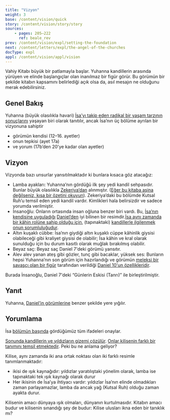 ```yaml
---
title: "Vizyon"
weight: 3
base: /content/vision/quick
story: /content/vision/story/story
sources: 
    - pages: 205–222
      ref: beale_rev
prev: /content/vision/expl/setting-the-foundation
next: /content/letters/expl/the-angel-of-the-churches
docType: expl
appl: /content/vision/appl/vision
---
```


Vahiy Kitabı büyük bir patlamayla başlar. Yuhanna kandillerin arasında yürüyen ve elinde başlangıçlar olan inanılmaz bir figür görür. Bu görümün bir şekilde kitabın kapsamını belirlediği açık olsa da, asıl mesajın ne olduğunu merak edebilirsiniz.

## Genel Bakış

<a name="2ce0"></a>
Yuhanna (büyük olasılıkla havari) [İsa’yı takip eden radikal bir yaşam tarzının sonuçlarını](https://www.bibleserver.com/TR/Vahiy1%3A9) yaşayan biri olarak tanıtılır, ancak İsa’nın üç bölüme ayrılan bir vizyonuna sahiptir

- görümün kendisi (12–16. ayetler)
- onun tepkisi (ayet 17a)
- ve yorum (17b’den 20'ye kadar olan ayetler)

## Vizyon

<a name="727c"></a>
Vizyonda bazı unsurlar yansıtılmaktadır ki bunlara kısaca göz atacağız:

- Lamba ayakları: Yuhanna’nın gördüğü ilk şey yedi kandil sehpasıdır. Bunlar büyük olasılıkla [Zekeriya’dan](https://www.bibleserver.com/TR/Zekeriya4%3A2-10) alınmıştır. ([Eğer bu kitaba aşina değilseniz, kısa bir özetini okuyun](https://www.youtube.com/watch?v=_106IfO6Kc0)). Zekeriya’daki bu bölümde Kutsal Ruh’u temsil eden yedi kandil vardır. Kimlikleri hala belirsizdir ve sadece yorumda verilmiştir.
- İnsanoğlu: Onların ortasında insan oğluna benzer biri vardı. Bu, [İsa’nın kendisine uyguladığı](https://www.bibleserver.com/search/TR/%C4%B0nsano%C4%9Flu) [Daniel’den](https://www.bibleserver.com/TR/Daniel7%3A13) iyi bilinen bir resimdir.[İsa aynı zamanda bir kâhin rolüne sahip olduğu için](https://www.bibleserver.com/TR/%C4%B0braniler7%3A11-28), (tapınaktaki) [kandillerle ilgilenmek onun sorumluluğudur](https://www.bibleserver.com/TR/M%C4%B1s%C4%B1rdan%20%C3%87%C4%B1k%C4%B1%C5%9F30%3A7).
- Altın kuşaklı cübbe: İsa’nın giydiği altın kuşaklı cüppe kâhinlik giysisi olabileceği gibi kraliyet giysisi de olabilir; İsa kâhin ve kral olarak sunulduğu için bu durum kasıtlı olarak muğlak bırakılmış olabilir.
- Beyaz saç: Beyaz saç Daniel 7'deki görümü yansıtır.
- Alev alev yanan ateş gibi gözler, tunç gibi bacaklar, yüksek ses: Bunların hepsi Yuhanna’nın son görüm için hazırlandığı ve görümün [meleksi bir savaşçı olan bir figür](https://www.bibleserver.com/TR/Daniel10%3A20) tarafından verildiği [Daniel 10'un özellikleridir](https://www.bibleserver.com/TR/Daniel10%3A7).

Burada İnsanoğlu, Daniel 7'deki “Günlerin Eskisi (Tanrı)” ile birleştirilmiştir.

## Yanıt

<a name="d80b"></a>
Yuhanna, [Daniel’in görümlerine](https://www.bibleserver.com/TR/Daniel10%3A8-19) benzer şekilde yere yığılır.

## Yorumlama

<a name="1a72"></a>
İsa [bölümün başında](https://www.bibleserver.com/TR/Vahiy1%3A5) gördüğümüz tüm ifadeleri onaylar.

[Sonunda kandillerin ve yıldızların gizemi çözülür](https://www.bibleserver.com/TR/Vahiy1%3A20). [Onlar kilisenin farklı bir tanımını temsil etmektedir](/content/letters/expl/the-angel-of-the-churches). Peki bu ne anlama geliyor?

Kilise, aynı zamanda iki ana ortak noktası olan iki farklı resimle tanımlanmaktadır:

- ikisi de ışık kaynağıdır: yıldızlar yaratılıştaki yönelim olarak, lamba ise tapınaktaki tek ışık kaynağı olarak durur
- Her ikisinin de İsa’ya ihtiyacı vardır: yıldızlar İsa’nın elinde olmadıkları zaman parlayamazlar, lamba da ancak yağ (Kutsal Ruh) olduğu zaman ayakta durur.

Kilisenin amacı dünyaya ışık olmaları, dünyanın kurtulmasıdır. Kitabın amacı budur ve kilisenin sınandığı şey de budur: Kilise ulusları ikna eden bir tanıklık mı?
